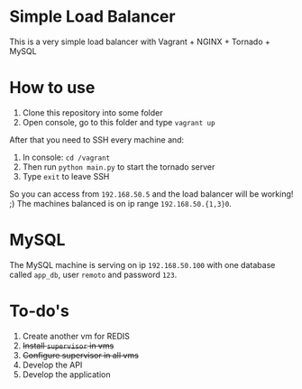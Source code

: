 # Simple Load Balancer
This is a very simple load balancer with Vagrant + NGINX + Tornado + MySQL

# How to use
1. Clone this repository into some folder
2. Open console, go to this folder and type `vagrant up`

After that you need to SSH every machine and:

1. In console: `cd /vagrant`
2. Then run `python main.py` to start the tornado server
3. Type `exit` to leave SSH


So you can access from `192.168.50.5` and the load balancer will be working! ;)
The machines balanced is on ip range `192.168.50.{1,3}0`.

# MySQL
The MySQL machine is serving on ip `192.168.50.100` with one database called `app_db`, user `remoto` and password `123`.

# To-do's
1. Create another vm for REDIS
2. ~~Install `supervisor` in vms~~
3. ~~Configure supervisor in all vms~~
4. Develop the API
5. Develop the application
